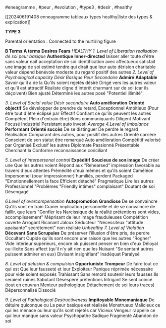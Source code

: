 #eneagramme , #peur , #evolution , #type3 , #desir , #healthy 

[[202406191408 enneagramme tableaux types healthy|liste des types & explication]]

**TYPE 3**

Parental orientation : Connected to the nurtiring figure

**B Terms**                 **A terms**                 **Desires**                           **Fears**
*HEALTHY*
*1. Level of Liberation*                   *realisation de soi*                    *peur basique*
**Authentique**             **Inner-directed**          laisser aller toute      d'être sans valeur 
naif                        acceptation de soi     identification avec
affectueux             satisfait                      une image de soi
estimé                    tendre                       qui dirait que leur
auto dérision         charitable                   valeur dépend
bénévole                modeste                    du regard positif 
                                des autres
*2. Level of Psychological capacity*          *Désir Basique*                *Peur Secondaire*
**Admiré**          **Adaptable**                      Savoir qu'il a de la        Qu'ils soient rejetés
désiré             Dirigé vers les autres      valeur et qu'il est
attractif          Réaliste                            digne d'intérêt
charmant       sur de soi                         (car ils déçoivent)
Bien ajusté     Déterminé                       les autres
posé               "Potentiel illimité"

*3. Level of Social value*                                 *Désir secondaire*
**Auto amélioration**       **Orienté objectif**     Se développer         de prendre du retard,
Exceptionnel                  Ambitieux               (Pour être tout          d'être éclipsé par
Effectif                            Confiant                  ce qu'ils peuvent     les autres
Compétent                     Plein d'entrain         être)
Bons communiquants    Diligent
Motivant                         Focusé
Industriel                        Persistant
                    auto investi
*Average*
*4.Level of Imbalance*
**Performant**                **Orienté succès**               De se distinguer    De perdre le regard
Réalisation                  Comparant                      des autres, pour     positif des autres
Orienté carrière          Conscient de son statut   être remarqué
Auto amélioration      Compétitif                        valorisé par 
Organisé                     Exclusif                             les autres
Diplomate                   Passionné
Présentable                 Cherchant la 
Conforme                    reconnaissance
                  conciliant

*5. Level of interpersonal control*
**Expéditif**            **Soucieux de son image**      De créer une                 Que les autres voient
Répond aux        "Rehearsed"                           impression favorable    au travers d'eux
attentes               Prémédité                             d'eux mêmes                 et qu'ils soient
Caméléon            Impersonnel                            (pour impressionner)    humiliés, perdent
Packaged             "Emotionnellement                                                     la face
Efficient                détaché"
Pragmatique        Lire les autres
Professionnel       "Problèmes
"Friendly               intimes"
complaisant"         Doutant de soi
            Désengagé

*6.Level of overcompensation*
**Autopromotion**            **Grandiose**                      De se convaincre        Qu'ils sont en train
Craner                            implication personnelle  et de se convaincre     de faillir, que leurs
"Gonfler les                    Narcissique                     de la réalité                 prétentions sont vides,
accomplissement"         Méprisant                        de leur image             frauduleuses
Compétition ouverte     Arrogant
Ricanant                         Jaloux
Séducteur                      "Nécessiteux 
"attitude apaisante"        secrètement"
					non réaliste
*Unhealthy*
*7. Level of Violation*
**Décevant**                  **Sans Scrupules**             De préserver l'illusion         d'être pris, de perdre
Occultant                   Cupide                           qu'ils sont encore              une raison que les autres
"Rogner"                    Vide intérieur                 supérieurs, encore ok        puissent penser en bien d'eux
Déloyal ou illicite       Sans affect                                                                (qu'il n'y ait rien que les
Nuisant                       "Se sentant                                                              autres puissent admirer en eux)
Divisant                       insignifiant"
Inadéquat                   Paralysé

*8. Level of delusion & compulsion*
**Opportuniste**                **Trompeur**                  De faire tout ce qui est     Que leur fausseté et leur
Exploiteur                       Panique réprimée       nécessaire pour                 vide soient exposés
Trahissant                       Sans remord               soutenir leurs fausses        Ils seraient  ruinés
Sabotant                        Désespéré                   prétentions
Intrigant                         Se sent coincé             (tout en couvran
Menteur pathologique  Détachement de soi     leurs traces)
Dépersonnalisé              Dissocié

*9. Level of Pathological Destructiveness*
**Impitoyable**       **Monomaniaque**               De détuire quiconque ou         La peur basique est réalisée
Monstrueux         Malicieux                           ce qui les menace ou leur        qu'ils sont rejetés car 
Vicieux                 Vengeur                             rappelle ce qui leur manque    sans valeur
Psychopathe        Sadique
Fragmenté            Abandon de soi